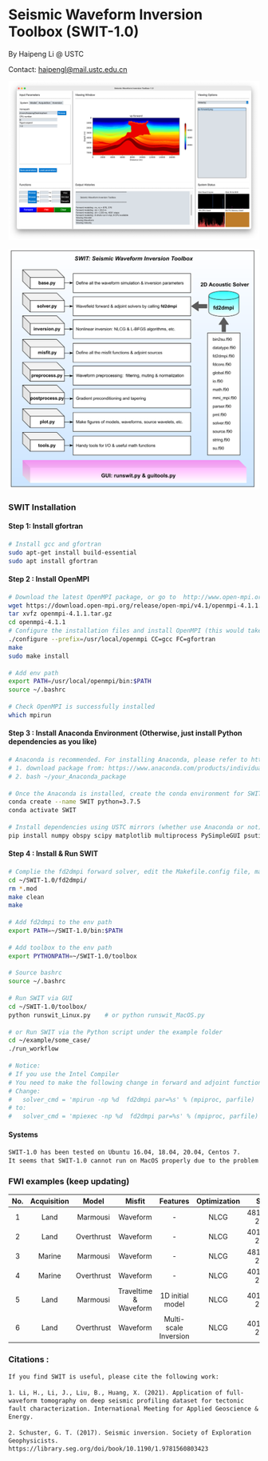 # **S**eismic **W**aveform **I**nversion **T**oolbox   (SWIT-1.0)

By Haipeng Li @ USTC

Contact: haipengl@mail.ustc.edu.cn

![](./doc/SWIT-GUI.png)

![](./doc/package_structures.png)



### SWIT Installation 

#### Step 1: Install  gfortran

```bash
# Install gcc and gfortran
sudo apt-get install build-essential
sudo apt install gfortran
```

#### Step 2 : Install OpenMPI

```bash
# Download the latest OpenMPI package, or go to  http://www.open-mpi.org/software/ompi to download the desired version
wget https://download.open-mpi.org/release/open-mpi/v4.1/openmpi-4.1.1.tar.gz 
tar xvfz openmpi-4.1.1.tar.gz
cd openmpi-4.1.1
# Configure the installation files and install OpenMPI (this would take quite a while)
./configure --prefix=/usr/local/openmpi CC=gcc FC=gfortran
make
sudo make install

# Add env path 
export PATH=/usr/local/openmpi/bin:$PATH
source ~/.bashrc

# Check OpenMPI is successfully installed
which mpirun
```

#### Step 3 : Install Anaconda Environment (Otherwise, just install Python dependencies as you like)

```bash
# Anaconda is recommended. For installing Anaconda, please refer to https://docs.anaconda.com/anaconda/install/linux/
# 1. download package from: https://www.anaconda.com/products/individual/download-success
# 2. bash ~/your_Anaconda_package

# Once the Anaconda is installed, create the conda environment for SWIT
conda create --name SWIT python=3.7.5
conda activate SWIT

# Install dependencies using USTC mirrors (whether use Anaconda or not)
pip install numpy obspy scipy matplotlib multiprocess PySimpleGUI psutil Pillow -i https://pypi.mirrors.ustc.edu.cn/simple/
```

#### Step 4 : Install & Run SWIT  

```bash
# Complie the fd2dmpi forward solver, edit the Makefile.config file, make sure FCC (line 18) is right 
cd ~/SWIT-1.0/fd2dmpi/
rm *.mod
make clean   
make

# Add fd2dmpi to the env path
export PATH=~/SWIT-1.0/bin:$PATH

# Add toolbox to the env path
export PYTHONPATH=~/SWIT-1.0/toolbox

# Source bashrc
source ~/.bashrc

# Run SWIT via GUI
cd ~/SWIT-1.0/toolbox/
python runswit_Linux.py    # or python runswit_MacOS.py 

# or Run SWIT via the Python script under the example folder
cd ~/example/some_case/
./run_workflow

# Notice:
# If you use the Intel Compiler
# You need to make the following change in forward and adjoint functions in toolbox/solver.py: 
# Change:     
#	solver_cmd = 'mpirun -np %d  fd2dmpi par=%s' % (mpiproc, parfile)
# to:
#   solver_cmd = 'mpiexec -np %d  fd2dmpi par=%s' % (mpiproc, parfile)
```

#### Systems  

```bash
SWIT-1.0 has been tested on Ubuntu 16.04, 18.04, 20.04, Centos 7.
It seems that SWIT-1.0 cannot run on MacOS properly due to the problem with the Python multiprocess module. This problem will be fixed in the future.
```

### FWI examples (keep updating)

| No.  | Acquisition |   Model    |         Misfit         |       Features        | Optimization |     Size      |
| :--: | :---------: | :--------: | :--------------------: | :-------------------: | :----------: | :-----------: |
|  1   |    Land     |  Marmousi  |        Waveform        |           -           |     NLCG     | 481x121, 25 m |
|  2   |    Land     | Overthrust |        Waveform        |           -           |     NLCG     | 401x101, 25 m |
|  3   |   Marine    |  Marmousi  |        Waveform        |           -           |     NLCG     | 481x141, 25 m |
|  4   |   Marine    | Overthrust |        Waveform        |           -           |     NLCG     | 401x121, 25 m |
|  5   |    Land     |  Marmousi  | Traveltime &  Waveform |   1D initial model    |     NLCG     | 401x121, 25 m |
|  6   |    Land     | Overthrust |        Waveform        | Multi-scale Inversion |     NLCG     | 401x101, 25 m |



### Citations :   

```
If you find SWIT is useful, please cite the following work:

1. Li, H., Li, J., Liu, B., Huang, X. (2021). Application of full-waveform tomography on deep seismic profiling dataset for tectonic fault characterization. International Meeting for Applied Geoscience & Energy.

2. Schuster, G. T. (2017). Seismic inversion. Society of Exploration Geophysicists. https://library.seg.org/doi/book/10.1190/1.9781560803423
```


